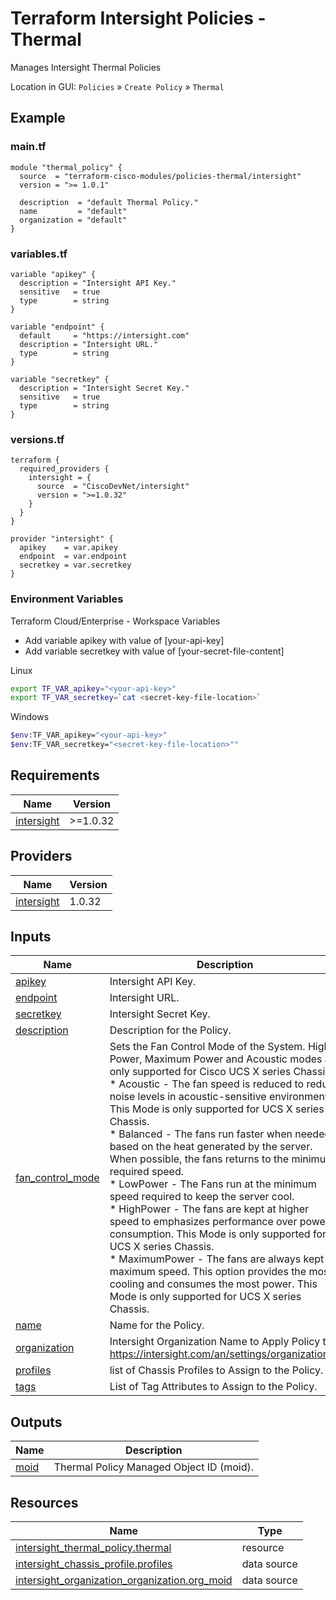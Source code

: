 <!-- BEGIN_TF_DOCS -->
# Terraform Intersight Policies - Thermal
Manages Intersight Thermal Policies

Location in GUI:
`Policies` » `Create Policy` » `Thermal`

## Example

### main.tf
```hcl
module "thermal_policy" {
  source  = "terraform-cisco-modules/policies-thermal/intersight"
  version = ">= 1.0.1"

  description  = "default Thermal Policy."
  name         = "default"
  organization = "default"
}

```

### variables.tf
```hcl
variable "apikey" {
  description = "Intersight API Key."
  sensitive   = true
  type        = string
}

variable "endpoint" {
  default     = "https://intersight.com"
  description = "Intersight URL."
  type        = string
}

variable "secretkey" {
  description = "Intersight Secret Key."
  sensitive   = true
  type        = string
}
```

### versions.tf
```hcl
terraform {
  required_providers {
    intersight = {
      source  = "CiscoDevNet/intersight"
      version = ">=1.0.32"
    }
  }
}

provider "intersight" {
  apikey    = var.apikey
  endpoint  = var.endpoint
  secretkey = var.secretkey
}
```

### Environment Variables

Terraform Cloud/Enterprise - Workspace Variables
- Add variable apikey with value of [your-api-key]
- Add variable secretkey with value of [your-secret-file-content]

Linux
```bash
export TF_VAR_apikey="<your-api-key>"
export TF_VAR_secretkey=`cat <secret-key-file-location>`
```

Windows
```bash
$env:TF_VAR_apikey="<your-api-key>"
$env:TF_VAR_secretkey="<secret-key-file-location>""
```


## Requirements

| Name | Version |
|------|---------|
| <a name="requirement_intersight"></a> [intersight](#requirement\_intersight) | >=1.0.32 |
## Providers

| Name | Version |
|------|---------|
| <a name="provider_intersight"></a> [intersight](#provider\_intersight) | 1.0.32 |
## Inputs

| Name | Description | Type | Default | Required |
|------|-------------|------|---------|:--------:|
| <a name="input_apikey"></a> [apikey](#input\_apikey) | Intersight API Key. | `string` | n/a | yes |
| <a name="input_endpoint"></a> [endpoint](#input\_endpoint) | Intersight URL. | `string` | `"https://intersight.com"` | no |
| <a name="input_secretkey"></a> [secretkey](#input\_secretkey) | Intersight Secret Key. | `string` | n/a | yes |
| <a name="input_description"></a> [description](#input\_description) | Description for the Policy. | `string` | `""` | no |
| <a name="input_fan_control_mode"></a> [fan\_control\_mode](#input\_fan\_control\_mode) | Sets the Fan Control Mode of the System. High Power, Maximum Power and Acoustic modes are only supported for Cisco UCS X series Chassis.<br>  * Acoustic - The fan speed is reduced to reduce noise levels in acoustic-sensitive environments. This Mode is only supported for UCS X series Chassis.<br>  * Balanced - The fans run faster when needed based on the heat generated by the server. When possible, the fans returns to the minimum required speed.<br>  * LowPower - The Fans run at the minimum speed required to keep the server cool.<br>  * HighPower - The fans are kept at higher speed to emphasizes performance over power consumption. This Mode is only supported for UCS X series Chassis.<br>  * MaximumPower - The fans are always kept at maximum speed. This option provides the most cooling and consumes the most power. This Mode is only supported for UCS X series Chassis. | `string` | `"Balanced"` | no |
| <a name="input_name"></a> [name](#input\_name) | Name for the Policy. | `string` | `"default"` | no |
| <a name="input_organization"></a> [organization](#input\_organization) | Intersight Organization Name to Apply Policy to.  https://intersight.com/an/settings/organizations/. | `string` | `"default"` | no |
| <a name="input_profiles"></a> [profiles](#input\_profiles) | list of Chassis Profiles to Assign to the Policy. | `list(string)` | `[]` | no |
| <a name="input_tags"></a> [tags](#input\_tags) | List of Tag Attributes to Assign to the Policy. | `list(map(string))` | `[]` | no |
## Outputs

| Name | Description |
|------|-------------|
| <a name="output_moid"></a> [moid](#output\_moid) | Thermal Policy Managed Object ID (moid). |
## Resources

| Name | Type |
|------|------|
| [intersight_thermal_policy.thermal](https://registry.terraform.io/providers/CiscoDevNet/intersight/latest/docs/resources/thermal_policy) | resource |
| [intersight_chassis_profile.profiles](https://registry.terraform.io/providers/CiscoDevNet/intersight/latest/docs/data-sources/chassis_profile) | data source |
| [intersight_organization_organization.org_moid](https://registry.terraform.io/providers/CiscoDevNet/intersight/latest/docs/data-sources/organization_organization) | data source |
<!-- END_TF_DOCS -->